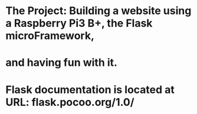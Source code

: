 # The Project: Building a website using a Raspberry Pi3 B+, the Flask microFramework,
# and having fun with it.
# Flask documentation is located at URL: flask.pocoo.org/1.0/

